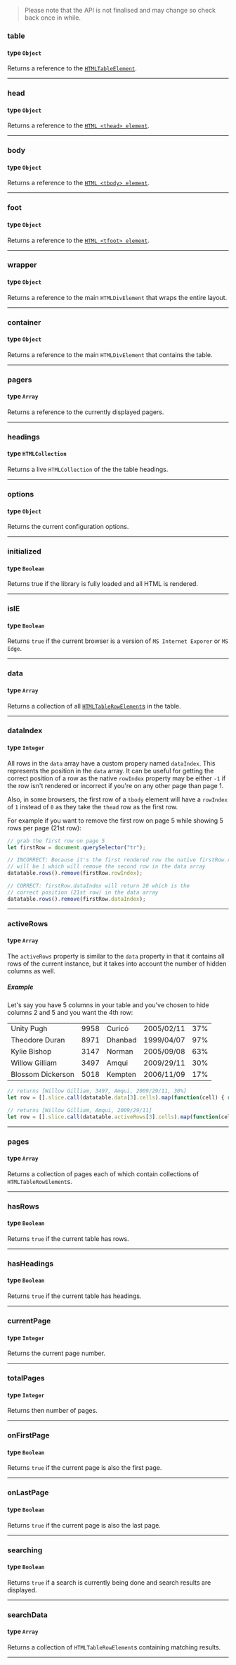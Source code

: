 >Please note that the API is not finalised and may change so check back once in while.

### table
#### type `Object`

Returns a reference to the [`HTMLTableElement`](https://developer.mozilla.org/en/docs/Web/API/HTMLTableElement).

---

### head
#### type `Object`

Returns a reference to the [`HTML <thead> element`](https://developer.mozilla.org/en/docs/Web/HTML/Element/thead).

---

### body
#### type `Object`

Returns a reference to the [`HTML <tbody> element`](https://developer.mozilla.org/en-US/docs/Web/HTML/Element/tbody).

---

### foot
#### type `Object`

Returns a reference to the [`HTML <tfoot> element`](https://developer.mozilla.org/en-US/docs/Web/HTML/Element/tfoot).

---

### wrapper
#### type `Object`

Returns a reference to the main `HTMLDivElement` that wraps the entire layout.

---

### container
#### type `Object`

Returns a reference to the main `HTMLDivElement` that contains the table.

---

### pagers
#### type `Array`

Returns a reference to the currently displayed pagers.

---

### headings
#### type `HTMLCollection`

Returns a live `HTMLCollection` of the the table headings.

---

### options
#### type `Object`

Returns the current configuration options.

---


### initialized
#### type `Boolean`

Returns true if the library is fully loaded and all HTML is rendered.

---

### isIE
#### type `Boolean`

Returns `true` if the current browser is a version of `MS Internet Exporer` or `MS Edge`.

---

### data
#### type `Array`

Returns a collection of all [`HTMLTableRowElement`s](https://developer.mozilla.org/en/docs/Web/API/HTMLTableRowElement) in the table.

---

### dataIndex
#### type `Integer`

All rows in the `data` array have a custom propery named `dataIndex`. This represents the position in the `data` array. It can be useful for getting the correct position of a row as the native `rowIndex` property may be either `-1` if the row isn't rendered or incorrect if you're on any other page than page 1.

Also, in some browsers, the first row of a `tbody` element will have a `rowIndex` of `1` instead of `0` as they take the `thead` row as the first row.

For example if you want to remove the first row on page 5 while showing 5 rows per page (21st row):

```javascript
// grab the first row on page 5
let firstRow = document.querySelector("tr");

// INCORRECT: Because it's the first rendered row the native firstRow.rowIndex
// will be 1 which will remove the second row in the data array
datatable.rows().remove(firstRow.rowIndex);

// CORRECT: firstRow.dataIndex will return 20 which is the
// correct position (21st row) in the data array
datatable.rows().remove(firstRow.dataIndex);

```

---

### activeRows
#### type `Array`

The `activeRows` property is similar to the `data` property in that it contains all rows of the current instance, but it takes into account the number of hidden columns as well.

##### Example

Let's say you have 5 columns in your table and you've chosen to hide columns 2 and 5 and you want the 4th row:

<table>
    <tr>
        <tr><td>Unity Pugh</td><td>9958</td><td>Curicó</td><td>2005/02/11</td><td>37%</td></tr>
        <tr><td>Theodore Duran</td><td>8971</td><td>Dhanbad</td><td>1999/04/07</td><td>97%</td></tr>
        <tr><td>Kylie Bishop</td><td>3147</td><td>Norman</td><td>2005/09/08</td><td>63%</td></tr>
        <tr><td>Willow Gilliam</td><td>3497</td><td>Amqui</td><td>2009/29/11</td><td>30%</td></tr>
        <tr><td>Blossom Dickerson</td><td>5018</td><td>Kempten</td><td>2006/11/09</td><td>17%</td></tr>
    </tr>
</table>

```javascript
// returns [Willow Gilliam, 3497, Amqui, 2009/29/11, 30%]
let row = [].slice.call(datatable.data[3].cells).map(function(cell) { return cell.textContent; });

// returns [Willow Gilliam, Amqui, 2009/29/11]
let row = [].slice.call(datatable.activeRows[3].cells).map(function(cell) { return cell.textContent; });
```

---

### pages
#### type `Array`

Returns a collection of pages each of which contain collections of `HTMLTableRowElement`s.

---

### hasRows
#### type `Boolean`

Returns `true` if the current table has rows.

---

### hasHeadings
#### type `Boolean`

Returns `true` if the current table has headings.

---

### currentPage
#### type `Integer`

Returns the current page number.

---

### totalPages
#### type `Integer`

Returns then number of pages.

---

### onFirstPage
#### type `Boolean`

Returns `true` if the current page is also the first page.

---

### onLastPage
#### type `Boolean`

Returns `true` if the current page is also the last page.

---

### searching
#### type `Boolean`

Returns `true` if a search is currently being done and search results are displayed.

---

### searchData
#### type `Array`

Returns a collection of `HTMLTableRowElement`s containing matching results.

---